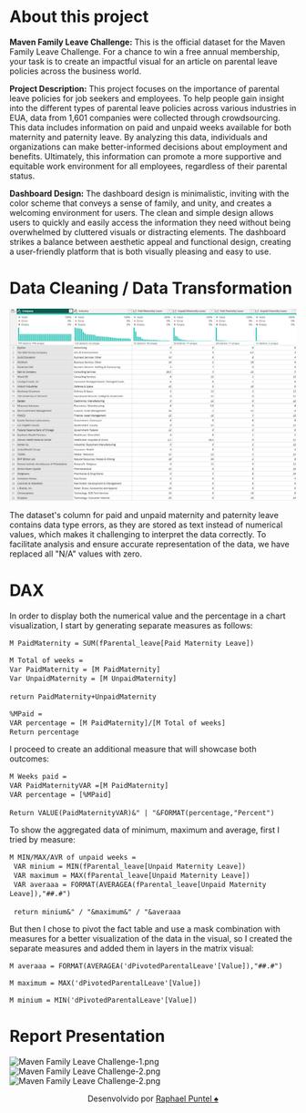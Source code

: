 # About this project

__Maven Family Leave Challenge:__
This is the official dataset for the Maven Family Leave Challenge.
For a chance to win a free annual membership, your task is to create an impactful visual for an article on parental leave policies across the business world.

__Project Description:__
This project focuses on the importance of parental leave policies for job seekers and employees. To help people gain insight into the different types of parental leave policies across various industries in EUA, data from 1,601 companies were collected through crowdsourcing. This data includes information on paid and unpaid weeks available for both maternity and paternity leave. By analyzing this data, individuals and organizations can make better-informed decisions about employment and benefits. Ultimately, this information can promote a more supportive and equitable work environment for all employees, regardless of their parental status.

__Dashboard Design:__
The dashboard design is minimalistic, inviting with the color scheme that conveys a sense of family, and unity, and creates a welcoming environment for users. The clean and simple design allows users to quickly and easily access the information they need without being overwhelmed by cluttered visuals or distracting elements. The dashboard strikes a balance between aesthetic appeal and functional design, creating a user-friendly platform that is both visually pleasing and easy to use.

# Data Cleaning / Data Transformation
![ETL](ETL.png)

The dataset's column for paid and unpaid maternity and paternity leave contains data type errors, as they are stored as text instead of numerical values, which makes it challenging to interpret the data correctly. To facilitate analysis and ensure accurate representation of the data, we have replaced all "N/A" values with zero.

# DAX
In order to display both the numerical value and the percentage in a chart visualization, I start by generating separate measures as follows:
```dax
M PaidMaternity = SUM(fParental_leave[Paid Maternity Leave])
```
```dax
M Total of weeks = 
Var PaidMaternity = [M PaidMaternity]
Var UnpaidMaternity = [M UnpaidMaternity]

return PaidMaternity+UnpaidMaternity
```
```dax
%MPaid = 
VAR percentage = [M PaidMaternity]/[M Total of weeks]
Return percentage
```
I proceed to create an additional measure that will showcase both outcomes:
```dax
M Weeks paid = 
VAR PaidMaternityVAR =[M PaidMaternity]
VAR percentage = [%MPaid]

Return VALUE(PaidMaternityVAR)&" | "&FORMAT(percentage,"Percent")
```
To show the aggregated data of minimum, maximum and average, first I tried by measure:
```dax
M MIN/MAX/AVR of unpaid weeks = 
 VAR minium = MIN(fParental_leave[Unpaid Maternity Leave])
 VAR maximum = MAX(fParental_leave[Unpaid Maternity Leave])
 VAR averaaa = FORMAT(AVERAGEA(fParental_leave[Unpaid Maternity Leave]),"##.#")
 
 return minium&" / "&maximum&" / "&averaaa
```
But then I chose to pivot the fact table and use a mask combination with measures for a better visualization of the data in the visual, so I created the separate measures and added them in layers in the matrix visual:
```dax
M averaaa = FORMAT(AVERAGEA('dPivotedParentalLeave'[Value]),"##.#")
```
```dax
M maximum = MAX('dPivotedParentalLeave'[Value])
```
```dax
M minium = MIN('dPivotedParentalLeave'[Value])
```
# Report Presentation
![Maven Family Leave Challenge-1.png](https://github.com/RaphaelYves/Maven-Family-Leave-Challenge/blob/main/Maven%20Family%20Leave%20Challenge-1.png?raw=true)
![Maven Family Leave Challenge-2.png](https://github.com/RaphaelYves/Maven-Family-Leave-Challenge/blob/main/Maven%20Family%20Leave%20Challenge-2.png?raw=true)
![Maven Family Leave Challenge-2.png](https://github.com/RaphaelYves/Maven-Family-Leave-Challenge/blob/main/Maven%20Family%20Leave%20Challenge-3.png?raw=true)
<p align="center">Desenvolvido por <a href="https://github.com/RaphaelPuntel">Raphael Puntel ♠️</a></p>
